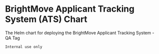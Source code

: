 # BrightMove Applicant Tracking System (ATS) Chart

The Helm chart for deploying the BrightMove Applicant Tracking System - QA Tag

    Internal use only
